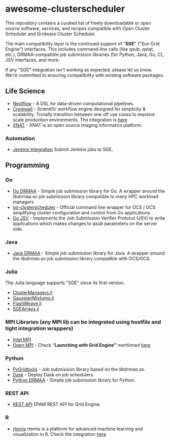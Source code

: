 # awesome-clusterscheduler

This repository contains a curated list of freely downloadable or open source software, services, and recipes compatible with Open Cluster Scheduler and Gridware Cluster Scheduler.

The main compatibility layer is the continued support of "**SGE**" ("Sun Grid Engine") interfaces. This includes command-line calls (like qsub, qstat, etc.), DRMAA-compatible job submission libraries (for Python, Java, Go, C), JSV interfaces, and more.

If any "SGE" integration isn't working as expected, please let us know. We're committed to ensuring compatibility with existing software packages.

## Life Science

- [Nextflow](https://github.com/nextflow-io/nextflow)  - A DSL for data-driven computational pipelines.
- [Cromwell](https://github.com/broadinstitute/cromwell) - Scientific workflow engine designed for simplicity & scalability. Trivially transition between one off use cases to massive scale production environments. The integration is [here](https://github.com/broadinstitute/cromwell/blob/master/docs/backends/SGE.md?plain=1)
- [XNAT](https://wiki.xnat.org/documentation/configuring-the-pipeline-engine) - XNAT is an open source imaging informatics platform.

### Automation

- [Jenkins Integration](https://github.com/jenkinsci/sge-cloud-plugin) Submit Jenkins jobs to SGE.

## Programming

### Go

- [Go DRMAA](http://github.com/dgruber/drmaa) - Simple job submission library for Go. A wrapper around the libdrmaa.so job submission library compatible to many HPC workload managers
- [go-clusterscheduler](https://github.com/hpc-gridware/go-clusterscheduler) - Official command line wrapper for OCS / GCS simplifying cluster configuration and control from Go applications.
- [Go JSV](https://github.com/dgruber/jsv) - Implements the Job Submission Verifier Protocol (JSV) to write applications which makes changes to *qsub* parameters on the server side.

### Java

- [Java DRMAA](https://github.com/hpc-gridware/drmaa-java) - Simple job submission library for Java. A wrapper around the _libdrmaa.so_ job submission library compatible with OCS/GCS.

### Julia

 The Julia language supports "SGE" since its first version.
 
 - [ClusterManagers.jl](https://juliapackages.com/p/clustermanagers)
 - [GaussianMixtures.jl](https://juliapackages.com/p/gaussianmixtures)
 - [FlashWeave.jl](https://juliapackages.com/p/flashweave)
 - [SGEArrays.jl](https://juliapackages.com/p/sgearrays)

### MPI Libraries (any MPI lib can be integrated using hostfile and tight integration wrappers)

- [Intel MPI](https://www.intel.com/content/www/us/en/developer/tools/oneapi/mpi-library.html)
- [Open MPI](https://www.open-mpi.org/) - Check “**Launching with Grid Engine”** mentioned [here](https://docs.open-mpi.org/en/v5.0.x/launching-apps/gridengine.html)

### Python

- [PyGridtools](https://github.com/pygridtools/drmaa-python) - Job submission library based on the _libdrmaa.so_.
- [Dask](https://github.com/dask/dask-jobqueue) - Deploy Dask on job schedulers.
- [Python DRMAA](https://pypi.org/project/drmaa/) - Simple job submission library for Python.

### REST API

- [REST API](https://github.com/epam/grid-engine-api) EPAM REST API for Grid Engine.

### R

- [rtemis](https://rtemis.org/rtemis/) rtemis is a platform for advanced machine learning and visualization in R. Check the integration [here](https://rtemis.org/rtemis/SGE.html)

